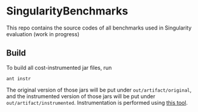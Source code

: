 # SingularityBenchmarks
This repo contains the source codes of all benchmarks used in Singularity evaluation (work in progress)

## Build
To build all cost-instrumented jar files, run
```
ant instr
```
The original version of those jars will be put under `out/artifact/original`, and the instrumented version of those jars will be put under `out/artifact/instrumented`. Instrumentation is performed using [this tool](https://github.com/grievejia/CostInstrument).
